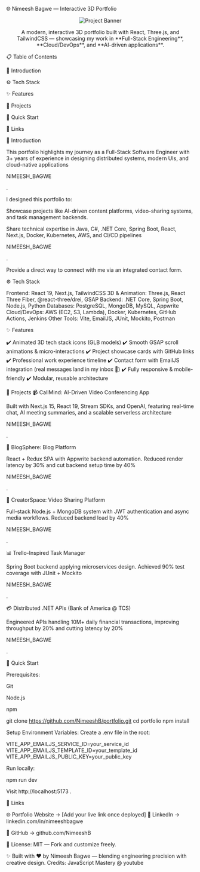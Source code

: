 🌐 Nimeesh Bagwe — Interactive 3D Portfolio

<div align="center"> <img src="public/images/readme.png" alt="Project Banner" /> </div> <p align="center"> A modern, interactive 3D portfolio built with React, Three.js, and TailwindCSS — showcasing my work in **Full-Stack Engineering**, **Cloud/DevOps**, and **AI-driven applications**. </p>
📋 Table of Contents

🚀 Introduction

⚙️ Tech Stack

✨ Features

💼 Projects

🤸 Quick Start

🔗 Links

🚀 Introduction

This portfolio highlights my journey as a Full-Stack Software Engineer with 3+ years of experience in designing distributed systems, modern UIs, and cloud-native applications

NIMEESH_BAGWE

.

I designed this portfolio to:

Showcase projects like AI-driven content platforms, video-sharing systems, and task management backends.

Share technical expertise in Java, C#, .NET Core, Spring Boot, React, Next.js, Docker, Kubernetes, AWS, and CI/CD pipelines

NIMEESH_BAGWE

.

Provide a direct way to connect with me via an integrated contact form.

⚙️ Tech Stack

Frontend: React 19, Next.js, TailwindCSS
3D & Animation: Three.js, React Three Fiber, @react-three/drei, GSAP
Backend: .NET Core, Spring Boot, Node.js, Python
Databases: PostgreSQL, MongoDB, MySQL, Appwrite
Cloud/DevOps: AWS (EC2, S3, Lambda), Docker, Kubernetes, GitHub Actions, Jenkins
Other Tools: Vite, EmailJS, JUnit, Mockito, Postman

✨ Features

✔️ Animated 3D tech stack icons (GLB models)
✔️ Smooth GSAP scroll animations & micro-interactions
✔️ Project showcase cards with GitHub links
✔️ Professional work experience timeline
✔️ Contact form with EmailJS integration (real messages land in my inbox 🎉)
✔️ Fully responsive & mobile-friendly
✔️ Modular, reusable architecture

💼 Projects
📹 CallMind: AI-Driven Video Conferencing App

Built with Next.js 15, React 19, Stream SDKs, and OpenAI, featuring real-time chat, AI meeting summaries, and a scalable serverless architecture

NIMEESH_BAGWE

.

📝 BlogSphere: Blog Platform

React + Redux SPA with Appwrite backend automation. Reduced render latency by 30% and cut backend setup time by 40%

NIMEESH_BAGWE

.

🎥 CreatorSpace: Video Sharing Platform

Full-stack Node.js + MongoDB system with JWT authentication and async media workflows. Reduced backend load by 40%

NIMEESH_BAGWE

.

📊 Trello-Inspired Task Manager

Spring Boot backend applying microservices design. Achieved 90% test coverage with JUnit + Mockito

NIMEESH_BAGWE

.

💳 Distributed .NET APIs (Bank of America @ TCS)

Engineered APIs handling 10M+ daily financial transactions, improving throughput by 20% and cutting latency by 20%

NIMEESH_BAGWE

.

🤸 Quick Start

Prerequisites:

Git

Node.js

npm

git clone https://github.com/NimeeshB/portfolio.git
cd portfolio
npm install

Setup Environment Variables:
Create a .env file in the root:

VITE_APP_EMAILJS_SERVICE_ID=your_service_id
VITE_APP_EMAILJS_TEMPLATE_ID=your_template_id
VITE_APP_EMAILJS_PUBLIC_KEY=your_public_key

Run locally:

npm run dev

Visit http://localhost:5173
.

🔗 Links

🌐 Portfolio Website → [Add your live link once deployed]
💼 LinkedIn → linkedin.com/in/nimeeshbagwe

🐙 GitHub → github.com/NimeeshB

📝 License: MIT — Fork and customize freely.

✨ Built with ❤️ by Nimeesh Bagwe — blending engineering precision with creative design.
Credits: JavaScript Mastery @ youtube
